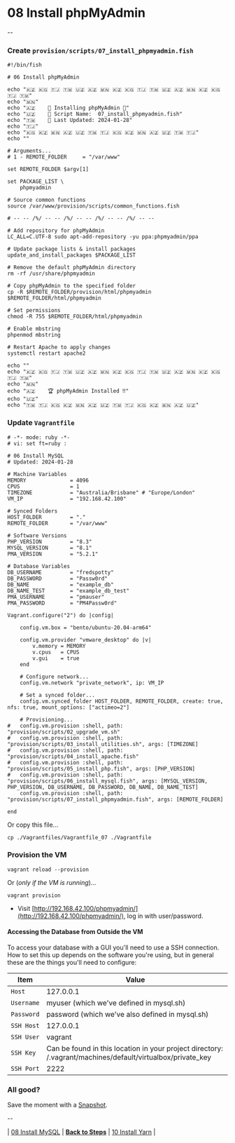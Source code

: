 # 08 Install phpMyAdmin

--

### Create `provision/scripts/07_install_phpmyadmin.fish`

```
#!/bin/fish

# 06 Install phpMyAdmin

echo "🇰🇿 🇰🇬 🇹🇯 🇹🇲 🇺🇿 🇦🇿 🇲🇳 🇰🇿 🇰🇬 🇹🇯 🇹🇲 🇺🇿 🇦🇿 🇲🇳 🇰🇿 🇰🇬 🇹🇯 🇹🇲"
echo "🇲🇳"
echo "🇦🇿    🚀 Installing phpMyAdmin 🚀"
echo "🇺🇿    📜 Script Name:  07_install_phpmyadmin.fish"
echo "🇹🇲    📅 Last Updated: 2024-01-28"
echo "🇹🇯"
echo "🇰🇬 🇰🇿 🇲🇳 🇦🇿 🇺🇿 🇹🇲 🇹🇯 🇰🇬 🇰🇿 🇲🇳 🇦🇿 🇺🇿 🇹🇲 🇹🇯"
echo ""

# Arguments...
# 1 - REMOTE_FOLDER     = "/var/www"

set REMOTE_FOLDER $argv[1]

set PACKAGE_LIST \
	phpmyadmin

# Source common functions
source /var/www/provision/scripts/common_functions.fish

# -- -- /%/ -- -- /%/ -- -- /%/ -- -- /%/ -- --

# Add repository for phpMyAdmin
LC_ALL=C.UTF-8 sudo apt-add-repository -yu ppa:phpmyadmin/ppa

# Update package lists & install packages
update_and_install_packages $PACKAGE_LIST

# Remove the default phpMyAdmin directory
rm -rf /usr/share/phpmyadmin

# Copy phpMyAdmin to the specified folder
cp -R $REMOTE_FOLDER/provision/html/phpmyadmin $REMOTE_FOLDER/html/phpmyadmin

# Set permissions
chmod -R 755 $REMOTE_FOLDER/html/phpmyadmin

# Enable mbstring
phpenmod mbstring

# Restart Apache to apply changes
systemctl restart apache2

echo ""
echo "🇰🇿 🇰🇬 🇹🇯 🇹🇲 🇺🇿 🇦🇿 🇲🇳 🇰🇿 🇰🇬 🇹🇯 🇹🇲 🇺🇿 🇦🇿 🇲🇳 🇰🇿 🇰🇬 🇹🇯 🇹🇲"
echo "🇲🇳"
echo "🇦🇿    🏆 phpMyAdmin Installed ‼️"
echo "🇺🇿"
echo "🇹🇲 🇹🇯 🇰🇬 🇰🇿 🇲🇳 🇦🇿 🇺🇿 🇹🇲 🇹🇯 🇰🇬 🇰🇿 🇲🇳 🇦🇿 🇺🇿"
```

### Update `Vagrantfile`

```
# -*- mode: ruby -*-
# vi: set ft=ruby :

# 06 Install MySQL
# Updated: 2024-01-28

# Machine Variables
MEMORY              = 4096
CPUS                = 1
TIMEZONE            = "Australia/Brisbane" # "Europe/London"
VM_IP               = "192.168.42.100"

# Synced Folders
HOST_FOLDER         = "."
REMOTE_FOLDER       = "/var/www"

# Software Versions
PHP_VERSION         = "8.3"
MYSQL_VERSION       = "8.1"
PMA_VERSION         = "5.2.1"

# Database Variables
DB_USERNAME         = "fredspotty"
DB_PASSWORD         = "Passw0rd"
DB_NAME             = "example_db"
DB_NAME_TEST        = "example_db_test"
PMA_USERNAME        = "pmauser"
PMA_PASSWORD        = "PM4Passw0rd"

Vagrant.configure("2") do |config|

	config.vm.box = "bento/ubuntu-20.04-arm64"

	config.vm.provider "vmware_desktop" do |v|
		v.memory = MEMORY
		v.cpus   = CPUS
		v.gui    = true
	end

	# Configure network...
	config.vm.network "private_network", ip: VM_IP

	# Set a synced folder...
	config.vm.synced_folder HOST_FOLDER, REMOTE_FOLDER, create: true, nfs: true, mount_options: ["actimeo=2"]

	# Provisioning...
#	config.vm.provision :shell, path: "provision/scripts/02_upgrade_vm.sh"
#	config.vm.provision :shell, path: "provision/scripts/03_install_utilities.sh", args: [TIMEZONE]
#	config.vm.provision :shell, path: "provision/scripts/04_install_apache.fish"
#	config.vm.provision :shell, path: "provision/scripts/05_install_php.fish", args: [PHP_VERSION]
#	config.vm.provision :shell, path: "provision/scripts/06_install_mysql.fish", args: [MYSQL_VERSION, PHP_VERSION, DB_USERNAME, DB_PASSWORD, DB_NAME, DB_NAME_TEST]
	config.vm.provision :shell, path: "provision/scripts/07_install_phpmyadmin.fish", args: [REMOTE_FOLDER]

end
```

Or copy this file...

```
cp ./Vagrantfiles/Vagrantfile_07 ./Vagrantfile
```

### Provision the VM

```
vagrant reload --provision
```

Or (*only if the VM is running*)...

```
vagrant provision
```

* Visit [http://192.168.42.100/phpmyadmin/](http://192.168.42.100/phpmyadmin/), log in with user/password.

#### Accessing the Database from Outside the VM

To access your database with a GUI you'll need to use a SSH connection. How to set this up depends on the software you're using, but in general these are the things you'll need to configure:

Item | Value
---- | -----
`Host` | 127.0.0.1
`Username` | myuser (which we've defined in mysql.sh)
`Password` | password (which we've also defined in mysql.sh)
`SSH Host` | 127.0.0.1
`SSH User` | vagrant
`SSH Key` | Can be found in this location in your project directory: /.vagrant/machines/default/virtualbox/private_key
`SSH Port` | 2222

### All good?

Save the moment with a [Snapshot](./Snapshots.md).

--

| [08 Install MySQL](./08_Install_MySQL.md)
| [**Back to Steps**](../README.md)
| [10 Install Yarn](./10_Install_Yarn.md)
|
